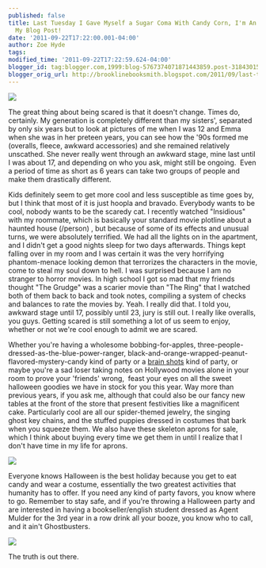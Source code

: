 ```yaml
---
published: false
title: Last Tuesday I Gave Myself a Sugar Coma With Candy Corn, I'm An Adult, Read
  My Blog Post!
date: '2011-09-22T17:22:00.001-04:00'
author: Zoe Hyde
tags:
modified_time: '2011-09-22T17:22:59.624-04:00'
blogger_id: tag:blogger.com,1999:blog-5767374071871443859.post-3184301560956145639
blogger_orig_url: http://brooklinebooksmith.blogspot.com/2011/09/last-tuesday-i-gave-myself-sugar-coma.html
---
```

![](http://www.brooklinebooksmith.com/ciggy/092011.jpg)

The great thing about being scared is that it doesn't change. Times do, certainly. My generation is completely different than my sisters', separated by only six years but to look at pictures of me when I was 12 and Emma when she was in her preteen years, you can see how the '90s formed me (overalls, fleece, awkward accessories) and she remained relatively unscathed. She never really went through an awkward stage, mine last until I was about 17, and depending on who you ask, might still be ongoing.  Even a period of time as short as 6 years can take two groups of people and make them drastically different.


Kids definitely seem to get more cool and less susceptible as time goes by, but I think that most of it is just hoopla and bravado. Everybody wants to be cool, nobody wants to be the scaredy cat. I recently watched "Insidious" with my roommate, which is basically your standard movie plotline about a haunted house (/person) , but because of some of its effects and unusual turns, we were absolutely terrified. We had all the lights on in the apartment, and I didn't get a good nights sleep for two days afterwards. Things kept falling over in my room and I was certain it was the very horrifying phantom-menace looking demon that terrorizes the characters in the movie, come to steal my soul down to hell. I was surprised because I am no stranger to horror movies. In high school I got so mad that my friends thought "The Grudge" was a scarier movie than "The Ring" that I watched both of them back to back and took notes, compiling a system of checks and balances to rate the movies by. Yeah. I really did that. I told you, awkward stage until 17, possibly until 23, jury is still out. I really like overalls, you guys. Getting scared is still something a lot of us seem to enjoy, whether or not we're cool enough to admit we are scared. 

Whether you're having a wholesome bobbing-for-apples, three-people-dressed-as-the-blue-power-ranger, black-and-orange-wrapped-peanut-flavored-mystery-candy kind of party or a [brain shots](http://gamereviewwiki.com/bikinibirthday/2010/10/halloween-shots/) kind of party, or maybe you're a sad loser taking notes on Hollywood movies alone in your room to prove your 'friends' wrong,  feast your eyes on all the sweet halloween goodies we have in stock for you this year. Way more than previous years, if you ask me, although that could also be our fancy new tables at the front of the store that present festivities like a magnificent cake. Particularly cool are all our spider-themed jewelry, the singing ghost key chains, and the stuffed puppies dressed in costumes that bark when you squeeze them. We also have these skeleton aprons for sale, which I think about buying every time we get them in until I realize that I don't have time in my life for aprons. 



![](http://craphound.com/images/Skeleton-Apron_4639-l.jpg)



Everyone knows Halloween is the best holiday because you get to eat candy and wear a costume, essentially the two greatest activities that humanity has to offer. If you need any kind of party favors, you know where to go. Remember to stay safe, and if you're throwing a Halloween party and are interested in having a bookseller/english student dressed as Agent Mulder for the 3rd year in a row drink all your booze, you know who to call, and it ain't Ghostbusters. 

![](http://img.photobucket.com/albums/v373/Nuhbrans/WHOOO.jpg?t=1316726133)




The truth is out there.